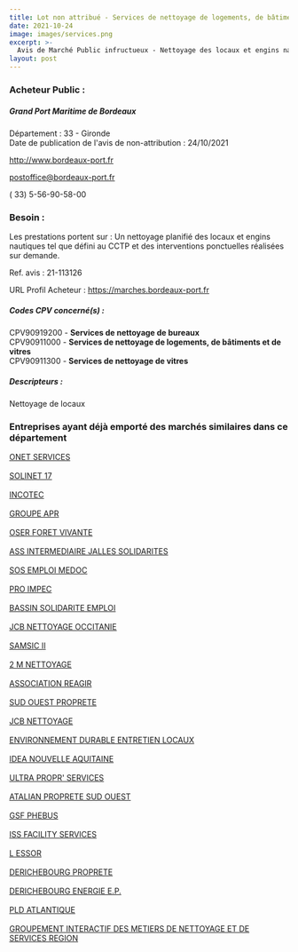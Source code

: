 ```yaml
---
title: Lot non attribué - Services de nettoyage de logements, de bâtiments et de vitres + autres services
date: 2021-10-24
image: images/services.png
excerpt: >-
  Avis de Marché Public infructueux - Nettoyage des locaux et engins nautiques du GPMB
layout: post
---
```


### Acheteur Public :
##### Grand Port Maritime de Bordeaux
Département : 33 - Gironde<br/>
Date de publication de l'avis de non-attribution : 24/10/2021


http://www.bordeaux-port.fr

postoffice@bordeaux-port.fr

( 33) 5-56-90-58-00
### Besoin :

Les prestations portent sur : Un nettoyage planifié des locaux et engins nautiques tel que défini au CCTP et des interventions ponctuelles réalisées sur demande.

Ref. avis : 21-113126

URL Profil Acheteur : https://marches.bordeaux-port.fr

##### Codes CPV concerné(s) :
CPV90919200 - **Services de nettoyage de bureaux** <br/>
CPV90911000 - **Services de nettoyage de logements, de bâtiments et de vitres** <br/>
CPV90911300 - **Services de nettoyage de vitres** <br/>

##### Descripteurs :
Nettoyage de locaux <br/>

### Entreprises ayant déjà emporté des marchés similaires dans ce département
<a href="/entreprise-543/siren-067800425">ONET SERVICES</a><br/><br/>
<a href="/entreprise-545/siren-312936974">SOLINET 17</a><br/><br/>
<a href="/entreprise-546/siren-322324674">INCOTEC</a><br/><br/>
<a href="/entreprise-548/siren-335278578">GROUPE APR</a><br/><br/>
<a href="/entreprise-548/siren-338960883">OSER FORET VIVANTE</a><br/><br/>
<a href="/entreprise-550/siren-350167912">ASS INTERMEDIAIRE JALLES SOLIDARITES</a><br/><br/>
<a href="/entreprise-551/siren-378658306">SOS EMPLOI MEDOC</a><br/><br/>
<a href="/entreprise-551/siren-379129497">PRO IMPEC</a><br/><br/>
<a href="/entreprise-553/siren-388602732">BASSIN SOLIDARITE EMPLOI</a><br/><br/>
<a href="/entreprise-558/siren-420131377">JCB NETTOYAGE OCCITANIE</a><br/><br/>
<a href="/entreprise-559/siren-428685358">SAMSIC II</a><br/><br/>
<a href="/entreprise-561/siren-440867117">2 M NETTOYAGE</a><br/><br/>
<a href="/entreprise-561/siren-441314697">ASSOCIATION REAGIR</a><br/><br/>
<a href="/entreprise-562/siren-444246268">SUD OUEST PROPRETE</a><br/><br/>
<a href="/entreprise-562/siren-449441708">JCB NETTOYAGE</a><br/><br/>
<a href="/entreprise-564/siren-482218765">ENVIRONNEMENT DURABLE ENTRETIEN LOCAUX</a><br/><br/>
<a href="/entreprise-565/siren-489490045">IDEA NOUVELLE AQUITAINE</a><br/><br/>
<a href="/entreprise-568/siren-504020918">ULTRA PROPR' SERVICES</a><br/><br/>
<a href="/entreprise-570/siren-520451907">ATALIAN PROPRETE SUD OUEST</a><br/><br/>
<a href="/entreprise-572/siren-537020216">GSF PHEBUS</a><br/><br/>
<a href="/entreprise-572/siren-542016951">ISS FACILITY SERVICES</a><br/><br/>
<a href="/entreprise-572/siren-542043823">L ESSOR</a><br/><br/>
<a href="/entreprise-573/siren-702021114">DERICHEBOURG PROPRETE</a><br/><br/>
<a href="/entreprise-574/siren-753079698">DERICHEBOURG ENERGIE E.P.</a><br/><br/>
<a href="/entreprise-576/siren-799403092">PLD ATLANTIQUE</a><br/><br/>
<a href="/entreprise-577/siren-808070742">GROUPEMENT INTERACTIF DES METIERS DE NETTOYAGE ET DE SERVICES REGION</a><br/><br/>
